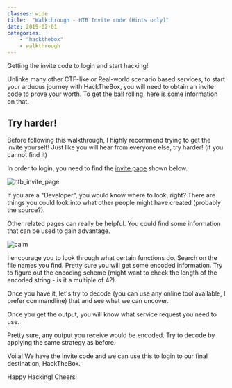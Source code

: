 ```yaml
---
classes: wide
title:  "Walkthrough - HTB Invite code (Hints only)"
date: 2019-02-01
categories:
    - "hackthebox"
    - walkthrough
---
```

Getting the invite code to login and start hacking!

Unlinke many other CTF-like or Real-world scenario based services, to start your arduous journey with HackTheBox, you will need to obtain an invite code to prove your worth. To get the ball rolling, here is some information on that.

## Try harder!

Before following this walkthrough, I highly recommend trying to get the invite yourself! Just like you will hear from everyone else, try harder! (if you cannot find it)

In order to login, you need to find the [invite page](https://www.hackthebox.eu/invite) shown below.

<img src="{{ site.url }}{{ site.baseurl }}/assets/images/HTB_images/Invite/invite_page.PNG" alt="htb_invite_page">

If you are a "Developer", you would know where to look, right? There are things you could look into what other people might have created (probably the source?).

Other related pages can really be helpful. You could find some information that can be used to gain advantage.

<img src="{{ site.url }}{{ site.baseurl }}/assets/images/HTB_images/Invite/calm.PNG" alt="calm">

I encourage you to look through what certain functions do. Search on the file names you find. Pretty sure you will get some encoded information. Try to figure out the encoding scheme (might want to check the length of the encoded string - is it a multiple of 4?).

Once you have it, let's try to decode (you can use any online tool available, I prefer commandline) that and see what we can uncover.

Once you get the output, you will know what service request you need to use.

Pretty sure, any output you receive would be encoded. Try to decode by applying the same strategy as before.

Voila! We have the Invite code and we can use this to login to our final destination, HackTheBox.

Happy Hacking! Cheers!
